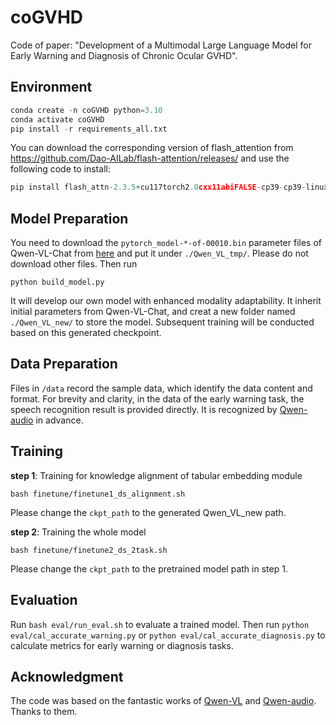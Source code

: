 # coGVHD

Code of paper: "Development of a Multimodal Large Language Model for Early Warning and Diagnosis of Chronic Ocular GVHD".


## Environment

```python
conda create -n coGVHD python=3.10
conda activate coGVHD
pip install -r requirements_all.txt
```
You can download the corresponding version of flash_attention from https://github.com/Dao-AILab/flash-attention/releases/ and use the following code to install:
```python
pip install flash_attn-2.3.5+cu117torch2.0cxx11abiFALSE-cp39-cp39-linux_x86_64.whl --no-build-isolation
```


## Model Preparation



You need to download the `pytorch_model-*-of-00010.bin` parameter files of Qwen-VL-Chat from [here](https://huggingface.co/Qwen/Qwen-VL-Chat) and put it under `./Qwen_VL_tmp/`. Please do not download other files. Then run 
```
python build_model.py
```  
It will develop our own model with enhanced modality adaptability. It inherit initial parameters from Qwen-VL-Chat, and creat a new folder named `./Qwen_VL_new/` to store the model. Subsequent training will be conducted based on this generated checkpoint.

## Data Preparation
Files in `/data` record the sample data, which identify the data content and format. For brevity and clarity, in the data of the early warning task, the speech recognition result is provided directly. It is recognized by [Qwen-audio](https://github.com/QwenLM/Qwen-Audio) in advance.


## Training
**step 1**: Training for knowledge alignment of tabular embedding module
```
bash finetune/finetune1_ds_alignment.sh
```
Please change the `ckpt_path` to the generated Qwen_VL_new path.


**step 2**: Training the whole model
```
bash finetune/finetune2_ds_2task.sh
```
Please change the `ckpt_path` to the pretrained model path in step 1.



## Evaluation
Run `bash eval/run_eval.sh` to evaluate a trained model. Then run `python eval/cal_accurate_warning.py`  or `python eval/cal_accurate_diagnosis.py` to calculate metrics for early warning or diagnosis tasks.


## Acknowledgment
The code was based on the fantastic works of [Qwen-VL](https://github.com/QwenLM/Qwen-VL) and  [Qwen-audio](https://github.com/QwenLM/Qwen-Audio). Thanks to them.
